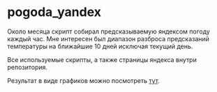 # pogoda_yandex

Около месяца скрипт собирал предсказываемую яндексом погоду каждый час. Мне интересен был диапазон разброса предсказаний температуры на ближайшие 10 дней исключая текущий день.

Все используемые скрипты, а также страницы яндекса внутри репозитория.

Результат в виде графиков можно посмотреть [тут](https://gurov.github.io/pogoda_yandex/).


